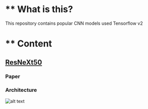 # ** What is this?

This repository contains popular CNN models used Tensorflow v2 

# ** Content

## [ResNeXt50](https://github.com/vanloc19bk96/cnn_model_dl_tfv2/blob/master/resneXt50.py) ##
### Paper ##

[](https://arxiv.org/pdf/1611.05431.pdf)

### Architecture ###

![alt text](https://github.com/vanloc19bk96/cnn_model_dl_tfv2/tree/master/images)

